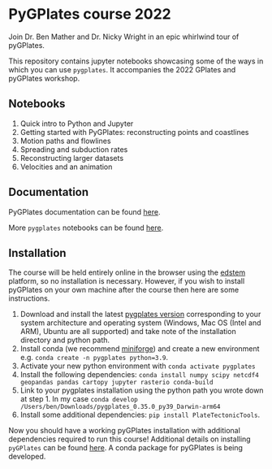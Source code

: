 # PyGPlates course 2022

Join Dr. Ben Mather and Dr. Nicky Wright in an epic whirlwind tour of pyGPlates.

This repository contains jupyter notebooks showcasing some of the ways in which you can use `pygplates`. It accompanies the 2022 GPlates and pyGPlates workshop.

## Notebooks

1. Quick intro to Python and Jupyter
2. Getting started with PyGPlates: reconstructing points and coastlines
3. Motion paths and flowlines
4. Spreading and subduction rates
5. Reconstructing larger datasets
6. Velocities and an animation

## Documentation

PyGPlates documentation can be found [here](https://www.gplates.org/docs/pygplates/index.html).

More `pygplates` notebooks can be found [here](https://github.com/GPlates/pygplates-tutorials).

## Installation

The course will be held entirely online in the browser using the [edstem](http://edstem.org) platform, so no installation is necessary. However, if you wish to install pyGPlates on your own machine after the course then here are some instructions.

1. Download and install the latest [pygplates version](https://www.earthbyte.org/download-pygplates-0-36/) corresponding to your system architecture and operating system (Windows, Mac OS (Intel and ARM), Ubuntu are all supported) and take note of the installation directory and python path.
2. Install conda (we recommend [miniforge](https://github.com/conda-forge/miniforge)) and create a new environment e.g. `conda create -n pygplates python=3.9`.
3. Activate your new python environment with `conda activate pygplates`
4. Install the following dependencies: `conda install numpy scipy netcdf4 geopandas pandas cartopy jupyter rasterio conda-build`
5. Link to your pygplates installation using the python path you wrote down at step 1. In my case `conda develop /Users/ben/Downloads/pygplates_0.35.0_py39_Darwin-arm64`
6. Install some additional dependencies: `pip install PlateTectonicTools`.

Now you should have a working pyGPlates installation with additional dependencies required to run this course! Additional details on installing `pyGPlates` can be found [here](https://www.gplates.org/docs/pygplates/pygplates_getting_started.html#installing-pygplates). A conda package for pyGPlates is being developed.
